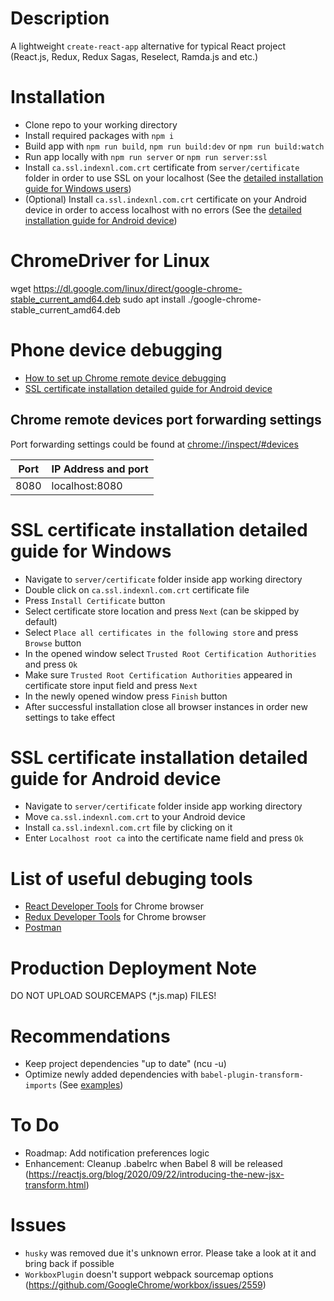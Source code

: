# Description
A lightweight `create-react-app` alternative for typical React project (React.js, Redux, Redux Sagas, Reselect, Ramda.js and etc.)

# Installation
- Clone repo to your working directory
- Install required packages with `npm i`
- Build app with `npm run build`, `npm run build:dev` or `npm run build:watch`
- Run app locally with `npm run server` or `npm run server:ssl`
- Install `ca.ssl.indexnl.com.crt` certificate from `server/certificate` folder in order to use SSL on your localhost (See the [detailed installation guide for Windows users](#ssl-certificate-installation-detailed-guide-for-windows))
- (Optional) Install `ca.ssl.indexnl.com.crt` certificate on your Android device in order to access localhost with no errors (See the [detailed installation guide for Android device](#ssl-certificate-installation-detailed-guide-for-android-device))

# ChromeDriver for Linux
wget https://dl.google.com/linux/direct/google-chrome-stable_current_amd64.deb
sudo apt install ./google-chrome-stable_current_amd64.deb

# Phone device debugging
- [How to set up Chrome remote device debugging](https://developers.google.com/web/tools/chrome-devtools/remote-debugging/local-server)
- [SSL certificate installation detailed guide for Android device](https://michielsioen.be/2019-11-23-the-pwa-experiment-pt2-debugging/)

## Chrome remote devices port forwarding settings
Port forwarding settings could be found at [chrome://inspect/#devices](chrome://inspect/#devices)

| Port | IP Address and port |
| ------------- | ------------- |
| 8080 | localhost:8080 |

# SSL certificate installation detailed guide for Windows
- Navigate to `server/certificate` folder inside app working directory
- Double click on `ca.ssl.indexnl.com.crt` certificate file
- Press `Install Certificate` button
- Select certificate store location and press `Next` (can be skipped by default)
- Select `Place all certificates in the following store` and press `Browse` button
- In the opened window select `Trusted Root Certification Authorities` and press `Ok`
- Make sure `Trusted Root Certification Authorities` appeared in certificate store input field and press `Next`
- In the newly opened window press `Finish` button
- After successful installation close all browser instances in order new settings to take effect

# SSL certificate installation detailed guide for Android device
- Navigate to `server/certificate` folder inside app working directory
- Move `ca.ssl.indexnl.com.crt` to your Android device
- Install `ca.ssl.indexnl.com.crt` file by clicking on it
- Enter `Localhost root ca` into the certificate name field and press `Ok`

# List of useful debuging tools
- [React Developer Tools](https://chrome.google.com/webstore/detail/react-developer-tools/fmkadmapgofadopljbjfkapdkoienihi?hl=ru) for Chrome browser
- [Redux Developer Tools](https://chrome.google.com/webstore/detail/redux-devtools/lmhkpmbekcpmknklioeibfkpmmfibljd?hl=ru) for Chrome browser
- [Postman](https://www.postman.com/)

# Production Deployment Note
DO NOT UPLOAD SOURCEMAPS (*.js.map) FILES!

# Recommendations
- Keep project dependencies "up to date" (ncu -u)
- Optimize newly added dependencies with `babel-plugin-transform-imports` (See [examples](https://www.npmjs.com/package/babel-plugin-transform-imports))

# To Do
- Roadmap: Add notification preferences logic
- Enhancement: Cleanup .babelrc when Babel 8 will be released (https://reactjs.org/blog/2020/09/22/introducing-the-new-jsx-transform.html)

# Issues
- `husky` was removed due it's unknown error. Please take a look at it and bring back if possible
- `WorkboxPlugin` doesn't support webpack sourcemap options (https://github.com/GoogleChrome/workbox/issues/2559)
